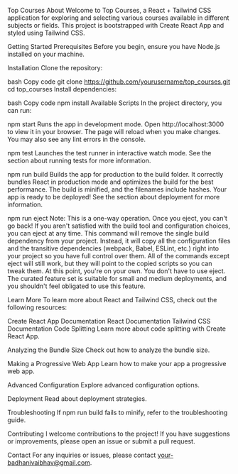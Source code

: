 Top Courses
About
Welcome to Top Courses, a React + Tailwind CSS application for exploring and selecting various courses available in different subjects or fields. This project is bootstrapped with Create React App and styled using Tailwind CSS.

Getting Started
Prerequisites
Before you begin, ensure you have Node.js installed on your machine.

Installation
Clone the repository:

bash
Copy code
git clone https://github.com/yourusername/top_courses.git
cd top_courses
Install dependencies:

bash
Copy code
npm install
Available Scripts
In the project directory, you can run:

npm start
Runs the app in development mode. Open http://localhost:3000 to view it in your browser. The page will reload when you make changes. You may also see any lint errors in the console.

npm test
Launches the test runner in interactive watch mode. See the section about running tests for more information.

npm run build
Builds the app for production to the build folder. It correctly bundles React in production mode and optimizes the build for the best performance. The build is minified, and the filenames include hashes. Your app is ready to be deployed! See the section about deployment for more information.

npm run eject
Note: This is a one-way operation. Once you eject, you can't go back! If you aren't satisfied with the build tool and configuration choices, you can eject at any time. This command will remove the single build dependency from your project. Instead, it will copy all the configuration files and the transitive dependencies (webpack, Babel, ESLint, etc.) right into your project so you have full control over them. All of the commands except eject will still work, but they will point to the copied scripts so you can tweak them. At this point, you're on your own. You don't have to use eject. The curated feature set is suitable for small and medium deployments, and you shouldn't feel obligated to use this feature.

Learn More
To learn more about React and Tailwind CSS, check out the following resources:

Create React App Documentation
React Documentation
Tailwind CSS Documentation
Code Splitting
Learn more about code splitting with Create React App.

Analyzing the Bundle Size
Check out how to analyze the bundle size.

Making a Progressive Web App
Learn how to make your app a progressive web app.

Advanced Configuration
Explore advanced configuration options.

Deployment
Read about deployment strategies.

Troubleshooting
If npm run build fails to minify, refer to the troubleshooting guide.

Contributing
I welcome contributions to the project! If you have suggestions or improvements, please open an issue or submit a pull request.

Contact
For any inquiries or issues, please contact your-badhanivaibhav@gmail.com.

